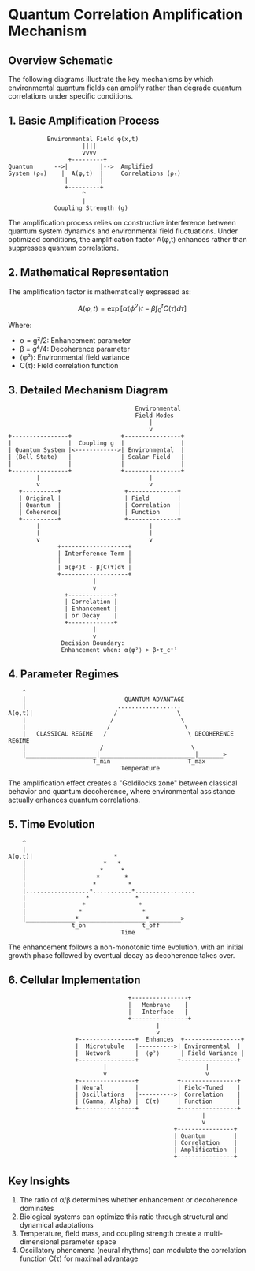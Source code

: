 # Quantum Correlation Amplification Mechanism

## Overview Schematic

The following diagrams illustrate the key mechanisms by which environmental quantum fields can amplify rather than degrade quantum correlations under specific conditions.

## 1. Basic Amplification Process

```ascii
           Environmental Field φ(x,t)
                     ||||
                     vvvv
                 +---------+
Quantum      -->|         |-->  Amplified
System (ρ₀)    |  A(φ,t)  |     Correlations (ρₜ)
                |         |
                +---------+
                     ^
                     |
             Coupling Strength (g)
```

The amplification process relies on constructive interference between quantum system dynamics and environmental field fluctuations. Under optimized conditions, the amplification factor A(φ,t) enhances rather than suppresses quantum correlations.

## 2. Mathematical Representation

The amplification factor is mathematically expressed as:

```math
A(φ,t) = \exp\left[\alpha\langle\phi^2\rangle t - \beta\int_0^t C(\tau) d\tau\right]
```

Where:

- α = g²/2: Enhancement parameter
- β = g⁴/4: Decoherence parameter
- ⟨φ²⟩: Environmental field variance
- C(τ): Field correlation function

## 3. Detailed Mechanism Diagram

```ascii
                                    Environmental
                                    Field Modes
                                        |
                                        v
+----------------+              +----------------+
|                |  Coupling g  |                |
| Quantum System |<------------>| Environmental  |
| (Bell State)   |              | Scalar Field   |
|                |              |                |
+----------------+              +----------------+
        |                               |
        v                               v
   +----------+                  +--------------+
   | Original |                  | Field        |
   | Quantum  |                  | Correlation  |
   | Coherence|                  | Function     |
   +----------+                  +--------------+
        |                               |
        |                               |
        v                               v
              +-------------------+
              | Interference Term |
              |                   |
              | α⟨φ²⟩t - β∫C(τ)dτ |
              +-------------------+
                        |
                        v
                +-------------+
                | Correlation |
                | Enhancement |
                | or Decay    |
                +-------------+
                        |
                        v
               Decision Boundary:
               Enhancement when: α⟨φ²⟩ > β∙τ_c⁻¹
```

## 4. Parameter Regimes

```ascii
    ^
    |                            QUANTUM ADVANTAGE
    |                          ..................
A(φ,t)|                       /                 \
    |                        /                   \
    |                       /                     \
    |   CLASSICAL REGIME   /                       \ DECOHERENCE REGIME
    |                     /                         \
    |____________________|___________________________|_______>
                        T_min                      T_max
                                Temperature
```

The amplification effect creates a "Goldilocks zone" between classical behavior and quantum decoherence, where environmental assistance actually enhances quantum correlations.

## 5. Time Evolution

```ascii
    ^
    |
A(φ,t)|                       *
    |                      *   *
    |                     *     *
    |                    *       *
    |                   *         *
    |..................*...........*.................
    |                 *             *
    |                *               *
    |               *                 *
    |______________*___________________*_________>
                  t_on                t_off
                                Time
```

The enhancement follows a non-monotonic time evolution, with an initial growth phase followed by eventual decay as decoherence takes over.

## 6. Cellular Implementation

```ascii
                                  +----------------+
                                  |   Membrane    |
                                  |   Interface   |
                                  +----------------+
                                          |
                                          v
                   +----------------+  Enhances  +----------------+
                   |  Microtubule   |---------->| Environmental  |
                   |  Network       |  ⟨φ²⟩      | Field Variance |
                   +----------------+           +----------------+
                           |                            |
                           v                            v
                   +----------------+           +----------------+
                   | Neural         |           | Field-Tuned    |
                   | Oscillations   |---------->| Correlation    |
                   | (Gamma, Alpha) |  C(τ)     | Function       |
                   +----------------+           +----------------+
                                                       |
                                                       v
                                               +----------------+
                                               | Quantum        |
                                               | Correlation    |
                                               | Amplification  |
                                               +----------------+
```

## Key Insights

1. The ratio of α/β determines whether enhancement or decoherence dominates
2. Biological systems can optimize this ratio through structural and dynamical adaptations
3. Temperature, field mass, and coupling strength create a multi-dimensional parameter space
4. Oscillatory phenomena (neural rhythms) can modulate the correlation function C(τ) for maximal advantage
